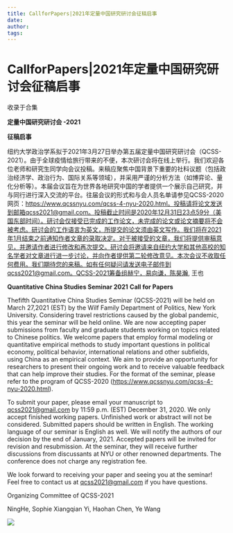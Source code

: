```yaml
---
title: CallforPapers|2021年定量中国研究研讨会征稿启事
date: 
author: 
tags: 
---
```

# CallforPapers|2021年定量中国研究研讨会征稿启事


收录于合集

**定量中国研究研讨会 -2021**

 **征稿启事**

纽约大学政治学系拟于2021年3月27日举办第五届定量中国研究研讨会（QCSS-2021）。由于全球疫情给旅行带来的不便，本次研讨会将在线上举行。我们欢迎各位老师和研究生同学向会议投稿。来稿应聚焦中国背景下重要的社科议题（包括政治经济学、政治行为、国际关系等领域），并采用严谨的分析方法（如博弈论、量化分析等）。本届会议旨在为世界各地研究中国的学者提供一个展示自己研究，并与同行进行深入交流的平台。往届会议的形式和与会人员名单请参见QCSS-2020网页：https://www.qcssnyu.com/qcss-4-nyu-2020.html。投稿请将论文发送到邮箱qcss2021@gmail.com。投稿截止时间是2020年12月31日23点59分（美国东部时间）。研讨会仅接受已完成的工作论文，未完成的论文或论文摘要将不会被考虑。研讨会的工作语言为英文，所提交的论文须由英文写作。我们将在2021年1月结束之前通知作者文章的录取决定。对于被接受的文章，我们将提供审稿意见，并邀请作者进行修改和再次提交。研讨会将邀请来自纽约大学和其他高校的知名学者对文章进行进一步讨论，并向作者提供第二轮修改意见。本次会议不收取任何费用。我们期待您的来稿。如有任何疑问请发送电子邮件到qcss2021@gmail.com。QCSS-2021筹备组赫宁，易向谦，陈昊瀚,
王也

 **Quantitative China Studies Seminar 2021** **Call for Papers**

Thefifth Quantitative China Studies Seminar (QCSS-2021) will be held on March
27,2021 (EST) by the Wilf Family Department of Politics, New York University.
Considering travel restrictions caused by the global pandemic, this year the
seminar will be held online. We are now accepting paper submissions from
faculty and graduate students working on topics related to Chinese politics.
We welcome papers that employ formal modeling or quantitative empirical
methods to study important questions in political economy, political behavior,
international relations and other subfields, using China as an empirical
context. We aim to provide an opportunity for researchers to present their
ongoing work and to receive valuable feedback that can help improve their
studies. For the format of the seminar, please refer to the program of
QCSS-2020 (https://www.qcssnyu.com/qcss-4-nyu-2020.html).

To submit your paper, please email your manuscript to qcss2021@gmail.com by
11:59 p.m. (EST) December 31, 2020. We only accept finished working papers.
Unfinished work or abstract will not be considered. Submitted papers should be
written in English. The working language of our seminar is English as well. We
will notify the authors of our decision by the end of January, 2021. Accepted
papers will be invited for revision and resubmission. At the seminar, they
will receive further discussions from discussants at NYU or other renowned
departments. The conference does not charge any registration fee.

We look forward to receiving your paper and seeing you at the seminar! Feel
free to contact us at qcss2021@gmail.com if you have questions.

Organizing Committee of QCSS-2021

NingHe, Sophie Xiangqian Yi, Haohan Chen, Ye Wang

  

![](/images/209/2.jpeg)

  

